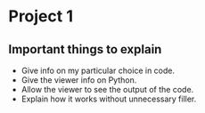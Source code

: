 # Project 1

## Important things to explain

- Give info on my particular choice in code.
- Give the viewer info on Python.
- Allow the viewer to see the output of the code.
- Explain how it works without unnecessary filler.
